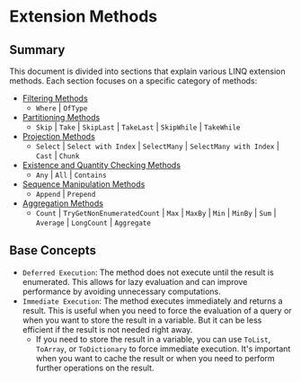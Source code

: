 # Extension Methods

## Summary

This document is divided into sections that explain various LINQ extension methods. Each section focuses on a specific category of methods:

- [Filtering Methods](1.Filtering.md)
  - `Where` | `OfType`
- [Partitioning Methods](2.Partitioning.md)
  - `Skip` | `Take` | `SkipLast` | `TakeLast` | `SkipWhile` | `TakeWhile`
- [Projection Methods](3.Projection.md)
  - `Select` | `Select with Index` | `SelectMany` | `SelectMany with Index` | `Cast` | `Chunk`
- [Existence and Quantity Checking Methods](4.ExistenceAndQuantityChecking.md)
  - `Any` | `All` | `Contains`
- [Sequence Manipulation Methods](5.SequenceManipulation.md)
  - `Append` | `Prepend`
- [Aggregation Methods](6.Aggregation.md)
  - `Count` | `TryGetNonEnumeratedCount` | `Max` | `MaxBy` | `Min` | `MinBy` | `Sum` | `Average` | `LongCount` | `Aggregate`

## Base Concepts

- `Deferred Execution`: The method does not execute until the result is enumerated. This allows for lazy evaluation and can improve performance by avoiding unnecessary computations.
- `Immediate Execution`: The method executes immediately and returns a result. This is useful when you need to force the evaluation of a query or when you want to store the result in a variable. But it can be less efficient if the result is not needed right away.
  - If you need to store the result in a variable, you can use `ToList`, `ToArray`, or `ToDictionary` to force immediate execution. It's important when you want to cache the result or when you need to perform further operations on the result.
